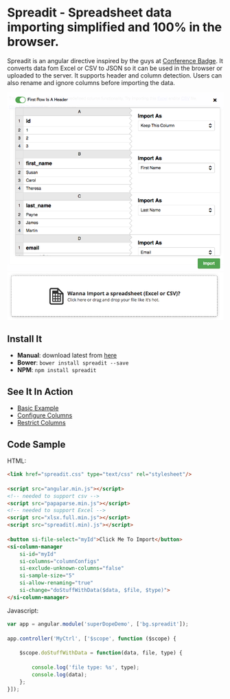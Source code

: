 # Spreadit - Spreadsheet data importing simplified and 100% in the browser.

Spreadit is an angular directive inspired by the guys at [Conference Badge](https://www.conferencebadge.com/).  It converts data fom Excel or CSV to JSON so it
can be used in the browser or uploaded to the server.  It supports header and column detection.  Users can also rename and ignore columns before importing the data.

![It's A Screenshot!](screenshot.png)
![It's Another Screenshot!](importer-screenshot.png)

## Install It
* <a name="manual"></a>**Manual**: download latest from [here](https://github.com/blakgeek/spreadit/releases/latest)
* <a name="bower"></a>**Bower**: `bower install spreadit --save`
* <a name="npm"></a>**NPM**: `npm install spreadit`

## See It In Action
* [Basic Example](https://jsfiddle.net/blakgeek/vumyL0x1/)
* [Configure Columns](https://jsfiddle.net/blakgeek/q50cLjnz/)
* [Restrict Columns](https://jsfiddle.net/blakgeek/y2yfqydp/)

## Code Sample
HTML:
```html
<link href="spreadit.css" type="text/css" rel="stylesheet"/>

<script src="angular.min.js"></script>
<!-- needed to support csv -->
<script src="papaparse.min.js"></script>
<!-- needed to support Excel -->
<script src="xlsx.full.min.js"></script>
<script src="spreadit(.min).js"></script>

<button si-file-select="myId">Click Me To Import</button>
<si-column-manager
    si-id="myId"
    si-columns="columnConfigs"
    si-exclude-unknown-columns="false"
    si-sample-size="5"
    si-allow-renaming="true"
    si-change="doStuffWithData($data, $file, $type)">
</si-column-manager>
```
Javascript:
```js
var app = angular.module('superDopeDemo', ['bg.spreadit']);

app.controller('MyCtrl', ['$scope', function ($scope) {

    $scope.doStuffWithData = function(data, file, type) {

        console.log('file type: %s', type);
        console.log(data);
    };
}]);
```